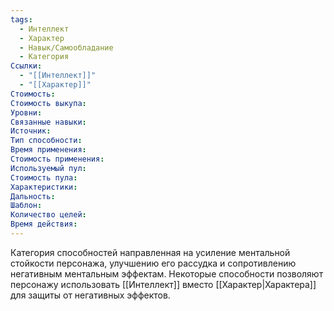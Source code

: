 ```yaml
---
tags:
  - Интеллект
  - Характер
  - Навык/Самообладание
  - Категория
Ссылки:
  - "[[Интеллект]]"
  - "[[Характер]]"
Стоимость:
Стоимость выкупа:
Уровни:
Связанные навыки:
Источник:
Тип способности:
Время применения:
Стоимость применения:
Используемый пул:
Стоимость пула:
Характеристики:
Дальность:
Шаблон:
Количество целей:
Время действия:
---
```

Категория способностей направленная на усиление ментальной стойкости персонажа, улучшению его рассудка и сопротивлению негативным ментальным эффектам. Некоторые способности позволяют персонажу использовать [[Интеллект]] вместо [[Характер|Характера]] для защиты от негативных эффектов. 